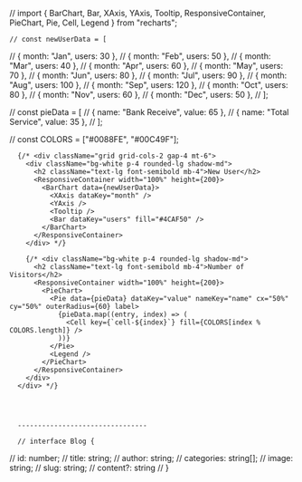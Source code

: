 // import { BarChart, Bar, XAxis, YAxis, Tooltip, ResponsiveContainer, PieChart, Pie, Cell, Legend } from "recharts";
    
    // const newUserData = [
//   { month: "Jan", users: 30 },
//   { month: "Feb", users: 50 },
//   { month: "Mar", users: 40 },
//   { month: "Apr", users: 60 },
//   { month: "May", users: 70 },
//   { month: "Jun", users: 80 },
//   { month: "Jul", users: 90 },
//   { month: "Aug", users: 100 },
//   { month: "Sep", users: 120 },
//   { month: "Oct", users: 80 },
//   { month: "Nov", users: 60 },
//   { month: "Dec", users: 50 },
// ];

// const pieData = [
//   { name: "Bank Receive", value: 65 },
//   { name: "Total Service", value: 35 },
// ];

// const COLORS = ["#0088FE", "#00C49F"];


      {/* <div className="grid grid-cols-2 gap-4 mt-6">
        <div className="bg-white p-4 rounded-lg shadow-md">
          <h2 className="text-lg font-semibold mb-4">New User</h2>
          <ResponsiveContainer width="100%" height={200}>
            <BarChart data={newUserData}>
              <XAxis dataKey="month" />
              <YAxis />
              <Tooltip />
              <Bar dataKey="users" fill="#4CAF50" />
            </BarChart>
          </ResponsiveContainer>
        </div> */}

        {/* <div className="bg-white p-4 rounded-lg shadow-md">
          <h2 className="text-lg font-semibold mb-4">Number of Visitors</h2>
          <ResponsiveContainer width="100%" height={200}>
            <PieChart>
              <Pie data={pieData} dataKey="value" nameKey="name" cx="50%" cy="50%" outerRadius={60} label>
                {pieData.map((entry, index) => (
                  <Cell key={`cell-${index}`} fill={COLORS[index % COLORS.length]} />
                ))}
              </Pie>
              <Legend />
            </PieChart>
          </ResponsiveContainer>
        </div>
      </div> */}




      --------------------------------

      // interface Blog {
//     id: number;
//     title: string;
//     author: string;
//     categories: string[];
//     image: string;
//     slug: string;
//     content?: string
// }


